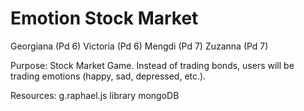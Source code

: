 Emotion Stock Market
==================
Georgiana (Pd 6)
Victoria (Pd 6)
Mengdi  (Pd 7)
Zuzanna (Pd 7)

Purpose: Stock Market Game. Instead of trading bonds, users will be trading emotions (happy, sad, depressed, etc.).

Resources:
g.raphael.js library
mongoDB
